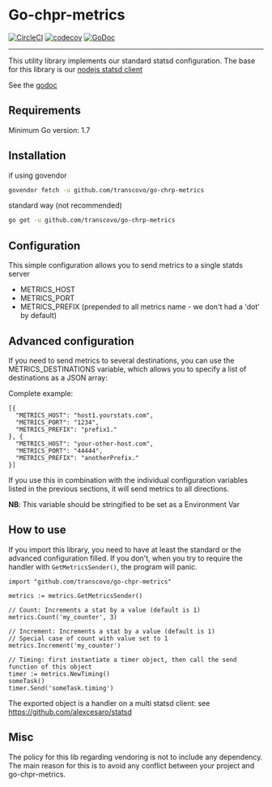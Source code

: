 # Go-chpr-metrics

[![CircleCI](https://circleci.com/gh/transcovo/go-chpr-metrics.svg?style=shield)](https://circleci.com/gh/transcovo/go-chpr-metrics)
[![codecov](https://codecov.io/gh/transcovo/go-chpr-metrics/branch/master/graph/badge.svg)](https://codecov.io/gh/transcovo/go-chpr-metrics)
[![GoDoc](https://godoc.org/github.com/transcovo/go-chpr-metrics?status.svg)](https://godoc.org/github.com/transcovo/go-chpr-metrics)

----------------- 

This utility library implements our standard statsd configuration. 
The base for this library is our [nodejs statsd client](https://github.com/transcovo/chpr-metrics) 

See the [godoc](https://godoc.org/github.com/transcovo/go-chpr-metrics)

## Requirements 
 
Minimum Go version: 1.7 
 
## Installation 
 
if using govendor 
```bash 
govendor fetch -u github.com/transcovo/go-chrp-metrics 
``` 
 
standard way (not recommended) 
```bash 
go get -u github.com/transcovo/go-chrp-metrics 
``` 
 
## Configuration 
 
This simple configuration allows you to send metrics to a single statds server 
 
* METRICS_HOST 
* METRICS_PORT 
* METRICS_PREFIX (prepended to all metrics name - we don't had a 'dot' by default)  
 
## Advanced configuration 
 
If you need to send metrics to several destinations, you can use the METRICS_DESTINATIONS 
variable, which allows you to specify a list of destinations as a JSON array: 
 
Complete example: 
 
    [{ 
      "METRICS_HOST": "host1.yourstats.com", 
      "METRICS_PORT": "1234", 
      "METRICS_PREFIX": "prefix1." 
    }, { 
      "METRICS_HOST": "your-other-host.com", 
      "METRICS_PORT": "44444", 
      "METRICS_PREFIX": "anotherPrefix." 
    }] 
 
If you use this in combination with the individual configuration variables listed 
in the previous sections, it will send metrics to all directions. 
 
**NB**: This variable should be stringified to be set as a Environment Var 
 
## How to use 
 
If you import this library, you need to have at least the standard or the advanced configuration filled. 
If you don't, when you try to require the handler with `GetMetricsSender()`, the program will panic. 
 
```golang 
import "github.com/transcovo/go-chpr-metrics"

metrics := metrics.GetMetricsSender() 
 
// Count: Increments a stat by a value (default is 1) 
metrics.Count('my_counter', 3) 
 
// Increment: Increments a stat by a value (default is 1) 
// Special case of count with value set to 1 
metrics.Increment('my_counter') 
 
// Timing: first instantiate a timer object, then call the send function of this object 
timer := metrics.NewTiming() 
someTask() 
timer.Send('someTask.timing') 
``` 
 
The exported object is a handler on a multi statsd client: see https://github.com/alexcesaro/statsd 
 
## Misc 
 
The policy for this lib regarding vendoring is not to include any dependency.  
The main reason for this is to avoid any conflict between your project and go-chpr-metrics. 
